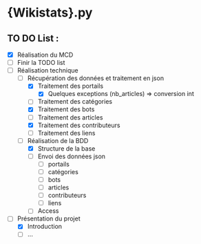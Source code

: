 # {Wikistats}.py

## TO DO List :

* [x] Réalisation du MCD
* [ ] Finir la TODO list
* [ ] Réalisation technique
    + [ ] Récupération des données et traitement en json
        - [x] Traitement des portails
            - [x] Quelques exceptions (nb_articles) => conversion int 
        - [ ] Traitement des catégories
        - [x] Traitement des bots
        - [ ] Traitement des articles
        - [x] Traitement des contributeurs
        - [ ] Traitement des liens
    + [ ] Réalisation de la BDD
        - [x] Structure de la base
        - [ ] Envoi des données json
            - [ ] portails
            - [ ] catégories
            - [ ] bots
            - [ ] articles
            - [ ] contributeurs
            - [ ] liens
        - [ ] Access
* [ ] Présentation du projet
    + [x] Introduction
    + [ ] ...

